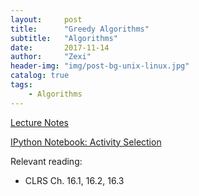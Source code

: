 ```yaml
---
layout:     post
title:      "Greedy Algorithms"
subtitle:   "Algorithms"
date:       2017-11-14
author:     "Zexi"
header-img: "img/post-bg-unix-linux.jpg"
catalog: true
tags:
    - Algorithms
---
```


[Lecture Notes](/blog/docs/algorithms/CS161Lecture13.pdf)

[IPython Notebook: Activity Selection](/blog/docs/algorithms/lecture14_greedy.html)

Relevant reading:

* CLRS Ch. 16.1, 16.2, 16.3